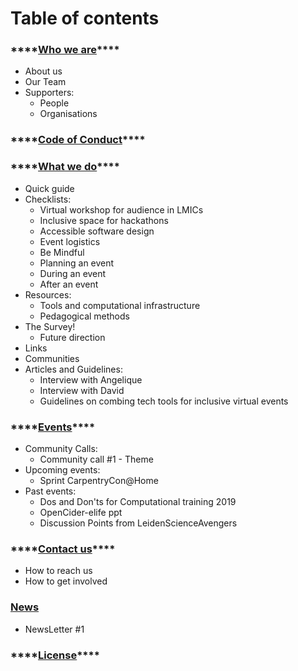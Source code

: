 # Table of contents

### \*\*\*\*[**Who we are**](https://selgebali.gitbook.io/opencider/who-we-are)\*\*\*\*

* About us
* Our Team
* Supporters:
  * People
  * Organisations

### \*\*\*\*[**Code of Conduct**](https://selgebali.gitbook.io/opencider/participation-guideline)\*\*\*\*

### \*\*\*\*[**What we do**](https://selgebali.gitbook.io/opencider/what-we-do)\*\*\*\*

* Quick guide
* Checklists:
  *  Virtual workshop for audience in LMICs
  * Inclusive space for hackathons
  * Accessible software design
  * Event logistics
  * Be Mindful
  * Planning an event  
  * During an event 
  * After an event
* Resources: 
  * Tools and computational infrastructure
  * Pedagogical methods
* The Survey!
  * Future direction
* Links
* Communities
* Articles and Guidelines:
  * Interview with Angelique
  * Interview with David
  * Guidelines on combing tech tools for inclusive virtual events

### \*\*\*\*[**Events**](https://selgebali.gitbook.io/opencider/events-1)\*\*\*\*

* Community Calls:
  * Community call \#1 - Theme 
* Upcoming events:
  * Sprint CarpentryCon@Home
* Past events:
  * Dos and Don'ts for Computational training 2019
  * OpenCider-elife ppt
  * Discussion Points from LeidenScienceAvengers

### \*\*\*\*[**Contact us**](https://selgebali.gitbook.io/opencider/contact-us)\*\*\*\*

* How to reach us
* How to get involved

### [News](https://selgebali.gitbook.io/opencider/news)

* NewsLetter \#1

### \*\*\*\*[**License**](https://selgebali.gitbook.io/opencider/license)\*\*\*\*

